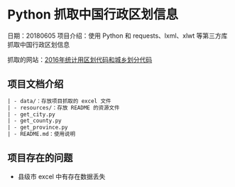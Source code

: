 # Python 抓取中国行政区划信息

日期：20180605
项目介绍：使用 Python 和 requests、lxml、xlwt 等第三方库抓取中国行政区划信息

抓取的网站：[2016年统计用区划代码和城乡划分代码](view-source:http://www.stats.gov.cn/tjsj/tjbz/tjyqhdmhcxhfdm/2016/index.html)

## 项目文档介绍

```txt
| - data/：存放项目抓取的 excel 文件
| - resources/：存放 README 的资源文件
| - get_city.py
| - get_county.py
| - get_province.py
| - README.md：使用说明
```

## 项目存在的问题

- 县级市 excel 中有存在数据丢失
